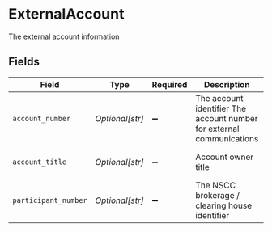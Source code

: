 # ExternalAccount

The external account information


## Fields

| Field                                                                 | Type                                                                  | Required                                                              | Description                                                           | Example                                                               |
| --------------------------------------------------------------------- | --------------------------------------------------------------------- | --------------------------------------------------------------------- | --------------------------------------------------------------------- | --------------------------------------------------------------------- |
| `account_number`                                                      | *Optional[str]*                                                       | :heavy_minus_sign:                                                    | The account identifier The account number for external communications | 1234567890                                                            |
| `account_title`                                                       | *Optional[str]*                                                       | :heavy_minus_sign:                                                    | Account owner title                                                   | John Doe & Jane Doe JTWROS                                            |
| `participant_number`                                                  | *Optional[str]*                                                       | :heavy_minus_sign:                                                    | The NSCC brokerage / clearing house identifier                        | 987                                                                   |